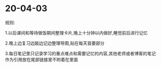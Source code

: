 # 20-04-03

规则:

1.以后课间和等待做饭期间整理卡片,晚上十分钟以内做好,睡觉前后进行记忆

2.晚上边复习边敲边记边整理导图,贴在每天首要部分

3.每日笔记里只记录学习的重点难点和需要记忆的内容,其他老师或者博客的笔记作为引用放在尾部链接里不附着在里面